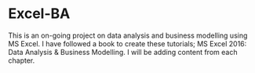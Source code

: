 # Excel-BA
This is an on-going project on data analysis and business modelling using MS Excel. I have followed a book to create these tutorials; MS Excel 2016: Data Analysis & Business Modelling. I will be adding content from each chapter.
